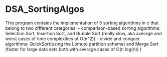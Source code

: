 # DSA_SortingAlgos
This program contains the implementation of 5 sorting algorithms in c that belong to two different categories:
                - comparison-based sorting algorithms: Selection Sort, Insertion Sort, and Bubble Sort (really slow, aka average and worst cases of time complexities of O(n^2))
                - divide and conquer algorithms: QuickSort(using the Lomuto partition scheme) and Merge Sort (faster for large data sets both with average cases of O(n log(n)) )
